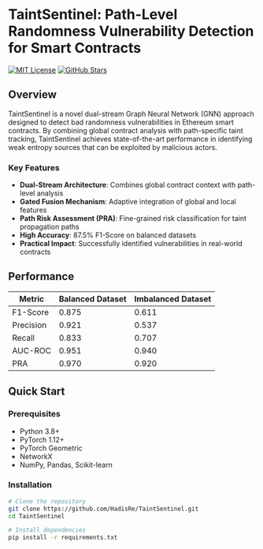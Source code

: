 # TaintSentinel: Path-Level Randomness Vulnerability Detection for Smart Contracts

[![MIT License](https://img.shields.io/badge/License-MIT-green.svg)](https://choosealicense.com/licenses/mit/)
[![GitHub Stars](https://img.shields.io/github/stars/HadisRe/TaintSentinel?style=social)](https://github.com/HadisRe/TaintSentinel/stargazers)

##  Overview

TaintSentinel is a novel dual-stream Graph Neural Network (GNN) approach designed to detect bad randomness vulnerabilities in Ethereum smart contracts. By combining global contract analysis with path-specific taint tracking, TaintSentinel achieves state-of-the-art performance in identifying weak entropy sources that can be exploited by malicious actors.

### Key Features
- **Dual-Stream Architecture**: Combines global contract context with path-level analysis
- **Gated Fusion Mechanism**: Adaptive integration of global and local features
- **Path Risk Assessment (PRA)**: Fine-grained risk classification for taint propagation paths
- **High Accuracy**: 87.5% F1-Score on balanced datasets
- **Practical Impact**: Successfully identified vulnerabilities in real-world contracts
##  Performance

| Metric | Balanced Dataset | Imbalanced Dataset |
|--------|-----------------|-------------------|
| F1-Score | 0.875 | 0.611 |
| Precision | 0.921 | 0.537 |
| Recall | 0.833 | 0.707 |
| AUC-ROC | 0.951 | 0.940 |
| PRA | 0.970 | 0.920 |

## Quick Start

### Prerequisites
- Python 3.8+
- PyTorch 1.12+
- PyTorch Geometric
- NetworkX
- NumPy, Pandas, Scikit-learn

### Installation

```bash
# Clone the repository
git clone https://github.com/HadisRe/TaintSentinel.git
cd TaintSentinel

# Install dependencies
pip install -r requirements.txt
